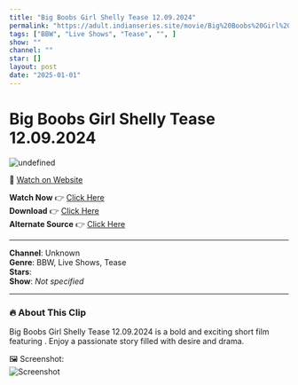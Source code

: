 ```yaml
---
title: "Big Boobs Girl Shelly Tease 12.09.2024"
permalink: "https://adult.indianseries.site/movie/Big%20Boobs%20Girl%20Shelly%20Tease%2012.09.2024"
tags: ["BBW", "Live Shows", "Tease", "", ]
show: ""
channel: ""
star: []
layout: post
date: "2025-01-01"
---
```


# Big Boobs Girl Shelly Tease 12.09.2024

![undefined](https://desisins.com/wp-content/uploads/2024/09/Big-Boobs-Girl-Shelly-DesiSins.com_.jpg)

🔗 [Watch on Website](https://adult.indianseries.site/movie/Big%20Boobs%20Girl%20Shelly%20Tease%2012.09.2024)

**Watch Now** 👉 [Click Here](https://adult.indianseries.site/movie/Big%20Boobs%20Girl%20Shelly%20Tease%2012.09.2024)  
**Download** 👉 [Click Here](https://adult.indianseries.site/movie/Big%20Boobs%20Girl%20Shelly%20Tease%2012.09.2024)  
**Alternate Source** 👉 [Click Here](https://adult.indianseries.site/movie/Big%20Boobs%20Girl%20Shelly%20Tease%2012.09.2024)

---

**Channel**: Unknown  
**Genre**: BBW, Live Shows, Tease  
**Stars**:   
**Show**: *Not specified*

---

### 🔥 About This Clip

Big Boobs Girl Shelly Tease 12.09.2024 is a bold and exciting short film featuring . Enjoy a passionate story filled with desire and drama.
 
🖼️ Screenshot:  
![Screenshot](https://desisins.com/wp-content/uploads/2024/09/Big-Boobs-Girl-Shelly-DesiSins.com_.jpg)
